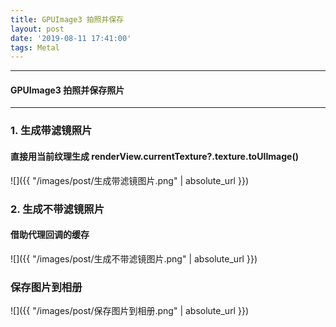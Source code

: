 ```yaml
---
title: GPUImage3 拍照并保存
layout: post
date: '2019-08-11 17:41:00'
tags: Metal
---
```


---
#### GPUImage3 拍照并保存照片 
----

   
### **1. 生成带滤镜照片**
#### 直接用当前纹理生成 renderView.currentTexture?.texture.toUIImage()
![]({{ "/images/post/生成带滤镜图片.png" | absolute_url }})
### **2. 生成不带滤镜照片**
#### 借助代理回调的缓存
![]({{ "/images/post/生成不带滤镜图片.png" | absolute_url }})

### **保存图片到相册**
![]({{ "/images/post/保存图片到相册.png" | absolute_url }})